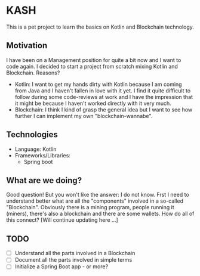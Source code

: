 KASH
====
This is a pet project to learn the basics on Kotlin and Blockchain technology.

## Motivation
I have been on a Management position for quite a bit now and I want to code again.
I decided to start a project from scratch mixing Kotlin and Blockchain. Reasons?
- Kotlin: I want to get my hands dirty with Kotlin because I am coming from Java and I haven't fallen in love with it yet. I find it quite difficult to follow during some code-reviews at work and I have the impression that it might be because I haven't worked directly with it very much.
- Blockchain: I think I kind of grasp the general idea but I want to see how further I can implement my own "blockchain-wannabe".

## Technologies
* Language: Kotlin
* Frameworks/Libraries:
	* Spring boot

## What are we doing?
Good question! But you won't like the answer: I do not know.
Frst I need to understand better what are all the "components" involved in a so-called "Blockchain".
Obviously there is a mining program, people running it (miners), there's also a blockchain and there are some wallets. How do all of this connect?
[Will continue updating here ...]

## TODO
* [ ] Understand all the parts involved in a Blockchain
* [ ] Document all the parts involved in simple terms
* [ ] Initialize a Spring Boot app - or more?
